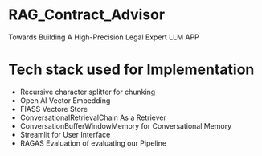 # RAG_Contract_Advisor
Towards Building A High-Precision Legal Expert LLM APP
# Tech stack used for Implementation
* Recursive character splitter for chunking
* Open AI Vector Embedding
* FIASS Vectore Store
* ConversationalRetrievalChain As a Retriever
* ConversationBufferWindowMemory for Conversational Memory 
* Streamlit for User Interface
* RAGAS Evaluation of evaluating our Pipeline
